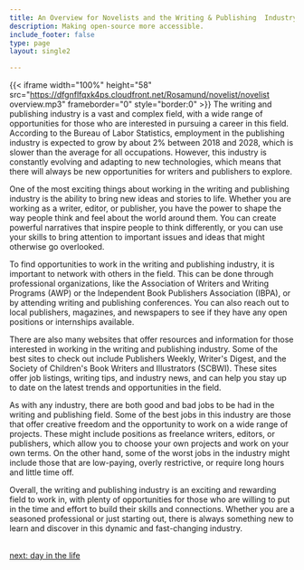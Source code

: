 ```yaml
---
title: An Overview for Novelists and the Writing & Publishing  Industry
description: Making open-source more accessible.
include_footer: false
type: page
layout: single2

---
```


{{< iframe width="100%" height="58" src="https://dfgnflfqxk4ps.cloudfront.net/Rosamund/novelist/novelist overview.mp3" frameborder="0" style="border:0" >}}
The writing and publishing industry is a vast and complex field, with a wide range of opportunities for those who are interested in pursuing a career in this field. According to the Bureau of Labor Statistics, employment in the publishing industry is expected to grow by about 2% between 2018 and 2028, which is slower than the average for all occupations. However, this industry is constantly evolving and adapting to new technologies, which means that there will always be new opportunities for writers and publishers to explore.

One of the most exciting things about working in the writing and publishing industry is the ability to bring new ideas and stories to life. Whether you are working as a writer, editor, or publisher, you have the power to shape the way people think and feel about the world around them. You can create powerful narratives that inspire people to think differently, or you can use your skills to bring attention to important issues and ideas that might otherwise go overlooked.

To find opportunities to work in the writing and publishing industry, it is important to network with others in the field. This can be done through professional organizations, like the Association of Writers and Writing Programs (AWP) or the Independent Book Publishers Association (IBPA), or by attending writing and publishing conferences. You can also reach out to local publishers, magazines, and newspapers to see if they have any open positions or internships available.

There are also many websites that offer resources and information for those interested in working in the writing and publishing industry. Some of the best sites to check out include Publishers Weekly, Writer's Digest, and the Society of Children's Book Writers and Illustrators (SCBWI). These sites offer job listings, writing tips, and industry news, and can help you stay up to date on the latest trends and opportunities in the field.

As with any industry, there are both good and bad jobs to be had in the writing and publishing field. Some of the best jobs in this industry are those that offer creative freedom and the opportunity to work on a wide range of projects. These might include positions as freelance writers, editors, or publishers, which allow you to choose your own projects and work on your own terms. On the other hand, some of the worst jobs in the industry might include those that are low-paying, overly restrictive, or require long hours and little time off.

Overall, the writing and publishing industry is an exciting and rewarding field to work in, with plenty of opportunities for those who are willing to put in the time and effort to build their skills and connections. Whether you are a seasoned professional or just starting out, there is always something new to learn and discover in this dynamic and fast-changing industry.

<br>
<a href="https://workdojos.com/novelist/day-in-the-life">next: day in the life</a>
</p>
